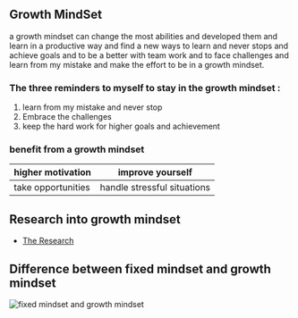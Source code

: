## Growth MindSet

a growth mindset can change the most abilities and developed them and learn in a productive way
and find a new ways to learn and never stops and achieve goals and to be a better with team work 
and to face challenges and learn from my mistake and make the effort to be in a growth mindset.

### The three reminders to myself to stay in the growth mindset :
1. learn from my mistake and never stop
2. Embrace the challenges
3. keep the hard work for higher goals and achievement

### benefit from a growth mindset

higher motivation |  improve yourself
------------ | -------------
take opportunities | handle stressful situations

## Research into growth mindset
- [The Research](https://www.mindsetworks.com/science/)

## Difference between fixed mindset and growth mindset 
![fixed mindset and growth mindset](https://3kllhk1ibq34qk6sp3bhtox1-wpengine.netdna-ssl.com/wp-content/uploads/NewGrowthMindset2.png)

